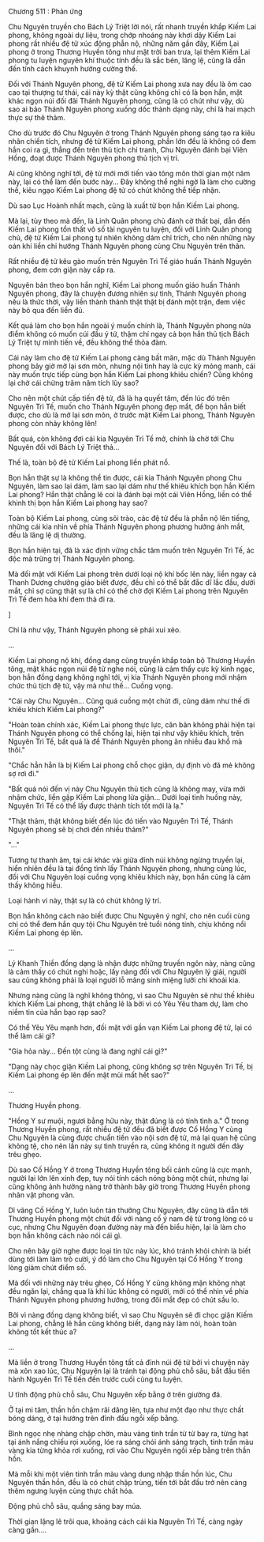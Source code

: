 




Chương 511 : Phản ứng


Chu Nguyên truyền cho Bách Lý Triệt lời nói, rất nhanh truyền khắp Kiếm Lai phong, không ngoài dự liệu, trong chớp nhoáng này khơi dậy Kiếm Lai phong rất nhiều đệ tử xúc động phẫn nộ, những năm gần đây, Kiếm Lai phong ở trong Thương Huyền tông như mặt trời ban trưa, lại thêm Kiếm Lai phong tu luyện nguyên khí thuộc tính đều là sắc bén, lăng lệ, cũng là dẫn đến tính cách khuynh hướng cường thế.

Đối với Thánh Nguyên phong, đệ tử Kiếm Lai phong xưa nay đều là ôm cao cao tại thượng tư thái, cái này kỳ thật cũng không chỉ có là bọn hắn, mặt khác ngọn núi đối đãi Thánh Nguyên phong, cũng là có chút như vậy, dù sao ai bảo Thánh Nguyên phong xuống dốc thành dạng này, chỉ là hai mạch thực sự thê thảm.

Cho dù trước đó Chu Nguyên ở trong Thánh Nguyên phong sáng tạo ra kiêu nhân chiến tích, nhưng đệ tử Kiếm Lai phong, phần lớn đều là không có đem hắn coi ra gì, thẳng đến trên thủ tịch chi tranh, Chu Nguyên đánh bại Viên Hồng, đoạt được Thánh Nguyên phong thủ tịch vị trí.

Ai cũng không nghĩ tới, đệ tử mới mới tiến vào tông môn thời gian một năm này, lại có thể làm đến bước này... Đây không thể nghi ngờ là làm cho cường thế, kiêu ngạo Kiếm Lai phong đệ tử có chút không thể tiếp nhận.

Dù sao Lục Hoành nhất mạch, cũng là xuất từ bọn hắn Kiếm Lai phong.

Mà lại, tùy theo mà đến, là Linh Quân phong chủ đánh cờ thất bại, dẫn đến Kiếm Lai phong tổn thất vô số tài nguyên tu luyện, đối với Linh Quân phong chủ, đệ tử Kiếm Lai phong tự nhiên không dám chỉ trích, cho nên những này oán khí liền chỉ hướng Thánh Nguyên phong cùng Chu Nguyên trên thân.

Rất nhiều đệ tử kêu gào muốn trên Nguyên Trì Tế giáo huấn Thánh Nguyên phong, đem cơn giận này cấp ra.

Nguyên bản theo bọn hắn nghĩ, Kiếm Lai phong muốn giáo huấn Thánh Nguyên phong, đây là chuyện đương nhiên sự tình, Thánh Nguyên phong nếu là thức thời, vậy liền thành thành thật thật bị đánh một trận, đem việc này bỏ qua đến liền đủ.

Kết quả làm cho bọn hắn ngoài ý muốn chính là, Thánh Nguyên phong nửa điểm không có muốn cúi đầu ý tứ, thậm chí ngay cả bọn hắn thủ tịch Bách Lý Triệt tự mình tiến về, đều không thể thỏa đàm.

Cái này làm cho đệ tử Kiếm Lai phong càng bất mãn, mặc dù Thánh Nguyên phong bây giờ mở lại sơn môn, nhưng nội tình hay là cực kỳ mỏng manh, cái này muốn trực tiếp cùng bọn hắn Kiếm Lai phong khiêu chiến? Cũng không lại chờ cái chừng trăm năm tích lũy sao?

Cho nên một chút cấp tiến đệ tử, đã là hạ quyết tâm, đến lúc đó trên Nguyên Trì Tế, muốn cho Thánh Nguyên phong đẹp mắt, để bọn hắn biết được, cho dù là mở lại sơn môn, ở trước mặt Kiếm Lai phong, Thánh Nguyên phong còn nhảy không lên!

Bất quá, còn không đợi cái kia Nguyên Trì Tế mở, chính là chờ tới Chu Nguyên đối với Bách Lý Triệt thả...

Thế là, toàn bộ đệ tử Kiếm Lai phong liền phát nổ.

Bọn hắn thật sự là không thể tin được, cái kia Thánh Nguyên phong Chu Nguyên, làm sao lại dám, làm sao lại dám như thế khiêu khích bọn hắn Kiếm Lai phong? Hắn thật chẳng lẽ coi là đánh bại một cái Viên Hồng, liền có thể khinh thị bọn hắn Kiếm Lai phong hay sao?

Toàn bộ Kiếm Lai phong, cùng sôi trào, các đệ tử đều là phẫn nộ lên tiếng, những cái kia nhìn về phía Thánh Nguyên phong phương hướng ánh mắt, đều là lăng lệ dị thường.

Bọn hắn hiện tại, đã là xác định vững chắc tâm muốn trên Nguyên Trì Tế, ác độc mà trừng trị Thánh Nguyên phong.

Mà đối mặt với Kiếm Lai phong trên dưới loại nộ khí bốc lên này, liền ngay cả Thanh Dương chưởng giáo biết được, đều chỉ có thể bất đắc dĩ lắc đầu, dưới mắt, chỉ sợ cũng thật sự là chỉ có thể chờ đợi Kiếm Lai phong trên Nguyên Trì Tế đem hỏa khí đem thả đi ra.

]

Chỉ là như vậy, Thánh Nguyên phong sẽ phải xui xẻo.

...

Kiếm Lai phong nộ khí, đồng dạng cũng truyền khắp toàn bộ Thương Huyền tông, mặt khác ngọn núi đệ tử nghe nói, cũng là cảm thấy cực kỳ kinh ngạc, bọn hắn đồng dạng không nghĩ tới, vị kia Thánh Nguyên phong mới nhậm chức thủ tịch đệ tử, vậy mà như thế... Cuồng vọng.

"Cái này Chu Nguyên... Cũng quá cuồng một chút đi, cũng dám như thế đi khiêu khích Kiếm Lai phong?"

"Hoàn toàn chính xác, Kiếm Lai phong thực lực, căn bản không phải hiện tại Thánh Nguyên phong có thể chống lại, hiện tại như vậy khiêu khích, trên Nguyên Trì Tế, bất quá là để Thánh Nguyên phong ăn nhiều đau khổ mà thôi."

"Chắc hẳn hẳn là bị Kiếm Lai phong chỗ chọc giận, dự định vò đã mẻ không sợ rơi đi."

"Bất quá nói đến vị này Chu Nguyên thủ tịch cũng là không may, vừa mới nhậm chức, liền gặp Kiếm Lai phong lửa giận... Dưới loại tình huống này, Nguyên Trì Tế có thể lấy được thành tích tốt mới là lạ."

"Thật thảm, thật không biết đến lúc đó tiến vào Nguyên Trì Tế, Thánh Nguyên phong sẽ bị chơi đến nhiều thảm?"

"..."

Tương tự thanh âm, tại cái khác vài giữa đỉnh núi không ngừng truyền lại, hiển nhiên đều là tại đồng tình lấy Thánh Nguyên phong, nhưng cùng lúc, đối với Chu Nguyên loại cuồng vọng khiêu khích này, bọn hắn cũng là cảm thấy không hiểu.

Loại hành vi này, thật sự là có chút không lý trí.

Bọn hắn không cách nào biết được Chu Nguyên ý nghĩ, cho nên cuối cùng chỉ có thể đem hắn quy tội Chu Nguyên trẻ tuổi nóng tính, chịu không nổi Kiếm Lai phong ép lên.

...

Lý Khanh Thiền đồng dạng là nhận được những truyền ngôn này, nàng cũng là cảm thấy có chút nghi hoặc, lấy nàng đối với Chu Nguyên lý giải, người sau cũng không phải là loại người lỗ mãng sính miệng lưỡi chi khoái kia.

Nhưng nàng cũng là nghĩ không thông, vì sao Chu Nguyên sẽ như thế khiêu khích Kiếm Lai phong, thật chẳng lẽ là bởi vì có Yêu Yêu tham dự, làm cho niềm tin của hắn bạo rạp sao?

Có thể Yêu Yêu mạnh hơn, đối mặt với gần vạn Kiếm Lai phong đệ tử, lại có thể làm cái gì?

"Gia hỏa này... Đến tột cùng là đang nghĩ cái gì?"

"Dạng này chọc giận Kiếm Lai phong, cũng không sợ trên Nguyên Trì Tế, bị Kiếm Lai phong ép lên đến mặt mũi mất hết sao?"

...

Thương Huyền phong.

"Hồng Y sư muội, ngươi bằng hữu này, thật đúng là có tính tình a." Ở trong Thương Huyền phong, rất nhiều đệ tử đều đã biết được Cố Hồng Y cùng Chu Nguyên là cùng được chuẩn tiến vào nội sơn đệ tử, mà lại quan hệ cũng không tệ, cho nên lần này sự tình truyền ra, cũng không ít người đến đây trêu ghẹo.

Dù sao Cố Hồng Y ở trong Thương Huyền tông bối cảnh cũng là cực mạnh, người lại lớn lên xinh đẹp, tuy nói tính cách nóng bỏng một chút, nhưng lại cũng không ảnh hưởng nàng trở thành bây giờ trong Thương Huyền phong nhân vật phong vân.

Dĩ vãng Cố Hồng Y, luôn luôn tán thưởng Chu Nguyên, đây cũng là dẫn tới Thương Huyền phong một chút đối với nàng cố ý nam đệ tử trong lòng có u cục, nhưng Chu Nguyên đoạn đường này mà đến biểu hiện, lại là làm cho bọn hắn không cách nào nói cái gì.

Cho nên bây giờ nghe được loại tin tức này lúc, khó tránh khỏi chính là biết dùng tới làm làm trò cười, ý đồ làm cho Chu Nguyên tại Cố Hồng Y trong lòng giảm chút điểm số.

Mà đối với những này trêu ghẹo, Cố Hồng Y cũng không mặn không nhạt đều ngăn lại, chẳng qua là khi lúc không có người, mới có thể nhìn về phía Thánh Nguyên phong phương hướng, trong đôi mắt đẹp có chút sầu lo.

Bởi vì nàng đồng dạng không biết, vì sao Chu Nguyên sẽ đi chọc giận Kiếm Lai phong, chẳng lẽ hắn cũng không biết, dạng này làm nói, hoàn toàn không tốt kết thúc a?

...

Mà liền ở trong Thương Huyền tông tất cả đỉnh núi đệ tử bởi vì chuyện này mà xôn xao lúc, Chu Nguyên lại là tránh tại động phủ chỗ sâu, bắt đầu tiến hành Nguyên Trì Tế tiến đến trước cuối cùng tu luyện.

U tĩnh động phủ chỗ sâu, Chu Nguyên xếp bằng ở trên giường đá.

Ở tại mi tâm, thần hồn chậm rãi dâng lên, tựa như một đạo như thực chất bóng dáng, ở tại hướng trên đỉnh đầu ngồi xếp bằng.

Bình ngọc nhẹ nhàng chập chờn, màu vàng tinh trần từ từ bay ra, từng hạt tại ánh nắng chiếu rọi xuống, lóe ra sáng chói ánh sáng trạch, tinh trần màu vàng kia từng khỏa rơi xuống, rơi vào Chu Nguyên ngồi xếp bằng trên thần hồn.

Mà mỗi khi một viên tinh trần màu vàng dung nhập thần hồn lúc, Chu Nguyên thần hồn, đều là có chút chập trùng, tiến tới bắt đầu trở nên càng thêm ngưng luyện cùng thực chất hóa.

Động phủ chỗ sâu, quầng sáng bay múa.

Thời gian lặng lẽ trôi qua, khoảng cách cái kia Nguyên Trì Tế, càng ngày càng gần....




